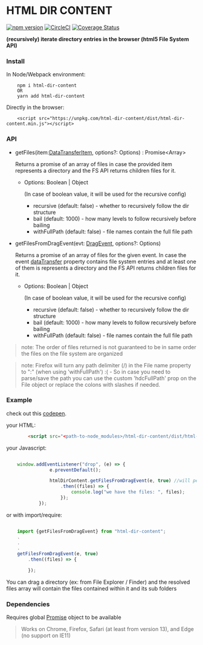 # HTML DIR CONTENT

[![npm version](https://badge.fury.io/js/html-dir-content.svg)](https://www.npmjs.com/package/html-dir-content)
[![CircleCI](https://circleci.com/gh/yoavniran/html-dir-content.svg?style=svg)](https://circleci.com/gh/yoavniran/html-dir-content)
[![Coverage Status](https://coveralls.io/repos/github/yoavniran/html-dir-content/badge.svg?branch=master)](https://coveralls.io/github/yoavniran/html-dir-content?branch=master)

**(recursively) iterate directory entries in the browser (html5 File System API)**


### Install

In Node/Webpack environment:
```
    npm i html-dir-content
    OR
    yarn add html-dir-content
```

Directly in the browser:
```
    <script src="https://unpkg.com/html-dir-content/dist/html-dir-content.min.js"></script>
```

### API

   * getFiles(item:[DataTransferItem](https://developer.mozilla.org/en-US/docs/Web/API/DataTransferItem), options?: Options) : Promise<Array<File>>

        Returns a promise of an array of files in case the provided item
        represents a directory and the FS API returns children files for it.

        - Options: Boolean | Object

            (In case of boolean value, it will be used for the recursive config)
            - recursive (default: false) - whether to recursively follow the dir structure
            - bail (default: 1000) - how many levels to follow recursively before bailing
            - withFullPath (default: false) - file names contain the full file path


   *  getFilesFromDragEvent(evt: [DragEvent](https://developer.mozilla.org/en-US/docs/Web/Events/drop), options?: Options)

        Returns a promise of an array of files for the given event.
        In case the event [dataTransfer](https://developer.mozilla.org/en-US/docs/Web/API/DataTransfer) property contains file system entries
        and at least one of them is represents a directory and the FS API returns children files for it.

        - Options: Boolean | Object

            (In case of boolean value, it will be used for the recursive config)
            - recursive (default: false) - whether to recursively follow the dir structure
            - bail (default: 1000) - how many levels to follow recursively before bailing
            - withFullPath (default: false) - file names contain the full file path

> note: The order of files returned is not guaranteed to be in same order the files on the file system are organized

> note: Firefox will turn any path delimiter (/) in the File name property to ":" (when using 'withFullPath') :\( - So in case you need to parse/save the path you can use the custom 'hdcFullPath' prop on the File object  or replace the colons with slashes if needed.

### Example

check out this [codepen](https://codepen.io/poeticGeek/pen/xXmPyX).

your HTML:

``` html
        <script src="<path-to-node_modules>/html-dir-content/dist/html-dir-content.min.js"></script>
```

your Javascript:

``` javascript

    window.addEventListener("drop", (e) => {
                e.preventDefault();

                htmlDirContent.getFilesFromDragEvent(e, true) //will perform recusrive traversal
                    .then((files) => {
                        console.log("we have the files: ", files);
                    });
            });
```

or with import/require:

``` javascript

    import {getFilesFromDragEvent} from "html-dir-content";
    .
    .
    .
    getFilesFromDragEvent(e, true)
        .then((files) => {

        });
```

You can drag a directory (ex: from File Explorer / Finder) and the resolved files array will contain the files contained within it and its sub folders

### Dependencies

Requires global [Promise](https://developer.mozilla.org/en-US/docs/Web/JavaScript/Reference/Global_Objects/Promise) object to be available

> Works on Chrome, Firefox, Safari (at least from version 13), and Edge (no support on IE11)
